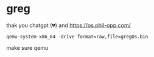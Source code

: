 # greg

thak you chatgpt (💔) and https://os.phil-opp.com/ 

`qemu-system-x86_64 -drive format=raw,file=gregOs.bin`

make sure qemu
